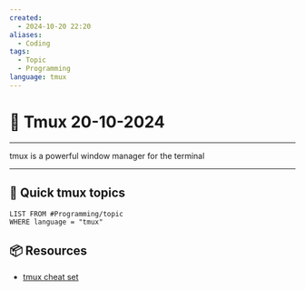 ```yaml
---
created:
  - 2024-10-20 22:20
aliases:
  - Coding
tags:
  - Topic
  - Programming
language: tmux
---
```

# 📃 Tmux 20-10-2024

---
tmux is a powerful window manager for the terminal

---

## 📜 Quick tmux topics
```dataview
LIST FROM #Programming/topic 
WHERE language = "tmux"
```

## 📦 Resources
- [tmux cheat set](https://tmuxcheatsheet.com/ )